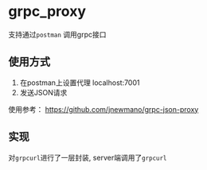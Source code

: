# grpc_proxy

支持通过`postman` 调用grpc接口

## 使用方式

1. 在postman上设置代理 localhost:7001
2. 发送JSON请求

使用参考： https://github.com/jnewmano/grpc-json-proxy

## 实现

对`grpcurl`进行了一层封装, server端调用了`grpcurl`


